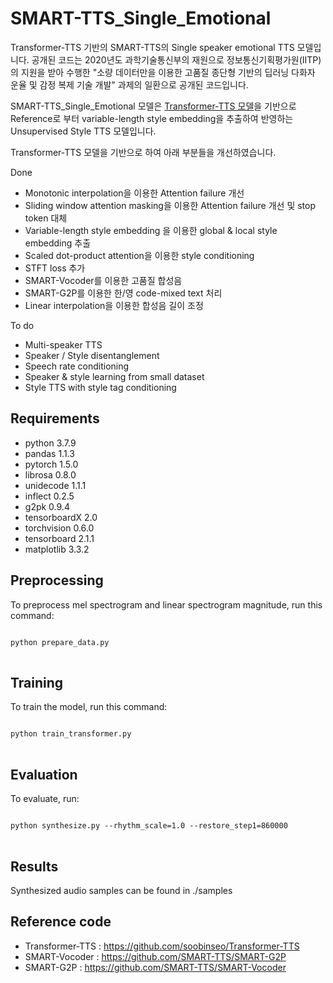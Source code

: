 # SMART-TTS_Single_Emotional
Transformer-TTS 기반의 SMART-TTS의 Single speaker emotional TTS 모델입니다.
공개된 코드는 2020년도 과학기술통신부의 재원으로 정보통신기획평가원(IITP)의 지원을 받아 수행한
"소량 데이터만을 이용한 고품질 종단형 기반의 딥러닝 다화자 운율 및 감정 복제 기술 개발"
과제의 일환으로 공개된 코드입니다.

SMART-TTS_Single_Emotional 모델은 [Transformer-TTS 모델](https://github.com/soobinseo/Transformer-TTS)을 기반으로
Reference로 부터 variable-length style embedding을 추출하여 반영하는 Unsupervised Style TTS 모델입니다.

Transformer-TTS 모델을 기반으로 하여 아래 부분들을 개선하였습니다.

Done
* Monotonic interpolation을 이용한 Attention failure 개선
* Sliding window attention masking을 이용한 Attention failure 개선 및 stop token 대체
* Variable-length style embedding 을 이용한 global & local style embedding 추출
* Scaled dot-product attention을 이용한 style conditioning
* STFT loss 추가
* SMART-Vocoder를 이용한 고품질 합성음
* SMART-G2P를 이용한 한/영 code-mixed text 처리
* Linear interpolation을 이용한 합성음 길이 조정

To do
* Multi-speaker TTS
* Speaker / Style disentanglement
* Speech rate conditioning
* Speaker & style learning from small dataset
* Style TTS with style tag conditioning


## Requirements
* python 3.7.9
* pandas 1.1.3
* pytorch 1.5.0
* librosa 0.8.0
* unidecode 1.1.1
* inflect 0.2.5
* g2pk 0.9.4
* tensorboardX 2.0
* torchvision 0.6.0
* tensorboard 2.1.1
* matplotlib 3.3.2

## Preprocessing
To preprocess mel spectrogram and linear spectrogram magnitude, run this command:
<pre>
<code>
python prepare_data.py
</code>
</pre>

## Training
To train the model, run this command:
<pre>
<code>
python train_transformer.py
</code>
</pre>


## Evaluation
To evaluate, run:
<pre>
<code>
python synthesize.py --rhythm_scale=1.0 --restore_step1=860000
</code>
</pre>

## Results
Synthesized audio samples can be found in ./samples

## Reference code
* Transformer-TTS : https://github.com/soobinseo/Transformer-TTS
* SMART-Vocoder : https://github.com/SMART-TTS/SMART-G2P
* SMART-G2P : https://github.com/SMART-TTS/SMART-Vocoder

